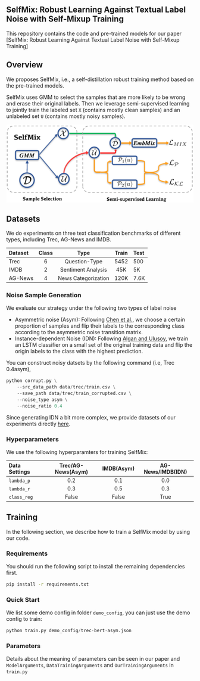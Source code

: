 ## SelfMix: Robust Learning Against Textual Label Noise with Self-Mixup Training

This repository contains the code and pre-trained models for our paper [SelfMix: Robust Learning Against Textual Label Noise with Self-Mixup Training]


## Overview

We proposes SelfMix, i.e., a self-distillation robust training method based on the pre-trained models.

SelfMix uses GMM to select the samples that are more likely to be wrong and erase their original labels. Then we leverage semi-supervised learning to jointly train the labeled set `X` (contains mostly clean samples) and an unlabeled set `U` (contains mostly noisy samples).

![](figure/model.png)

## Datasets

We do experiments on three text classification benchmarks of different types, including Trec, AG-News and IMDB.

| Dataset | Class | Type | Train | Test |
|:--------|:-----:|:----:|:-----:|:-----|
|  Trec | 6 | Question-Type | 5452 | 500 |
| IMDB | 2 | Sentiment Analysis | 45K | 5K |
| AG-News | 4 | News Categorization | 120K | 7.6K |


### Noise Sample Generation

We evaluate our strategy under the following two types of label noise

* Asymmetric noise (Asym): Following [Chen et al.](https://arxiv.org/abs/1905.05040), we choose a certain proportion of samples and flip their labels to the corresponding class according to the asymmetric noise transition matrix.
* Instance-dependent Noise (IDN): Following [Algan and Ulusoy](https://arxiv.org/abs/2003.10471), we train an LSTM classifier on a small set of the original training data and flip the origin labels to the class with the highest prediction.

You can construct noisy datsets by the following command (i.e, Trec 0.4asym),

```python
python corrupt.py \
    --src_data_path data/trec/train.csv \
    --save_path data/trec/train_corrupted.csv \
    --noise_type asym \
    --noise_ratio 0.4
```

Since generating IDN a bit more complex, we provide datasets of our experiments directly [here]().

### Hyperparameters

We use the following hyperparamters for training SelfMix:

| Data Settings | Trec/AG-News(Asym) | IMDB(Asym) | AG-News/IMDB(IDN) |
|:--------|:-----:|:----:|:-----:|
| `lambda_p` | 0.2 | 0.1 | 0.0 |
| `lambda_r` | 0.3 | 0.5 | 0.3 |
| `class_reg` | False | False | True |

## Training

In the following section, we describe how to train a SelfMix model by using our code.

### Requirements

You should run the following script to install the remaining dependencies first.

```bash
pip install -r requirements.txt
```

### Quick Start

We list some demo config in folder `demo_config`, you can just use the demo config to train: 

```python
python train.py demo_config/trec-bert-asym.json
```

### Parameters

Details about the meaning of parameters can be seen in our paper and `ModelArguments`, `DataTrainingArguments` and `OurTrainingArguments` in `train.py`


